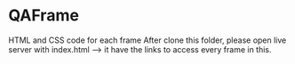 # QAFrame
HTML and CSS code for each frame
After clone this folder, please open live server with index.html --> it have the links to access every frame in this.
